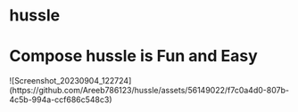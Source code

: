 # hussle
<h1>Compose hussle is Fun and Easy</h1>
![Screenshot_20230904_122724](https://github.com/Areeb786123/hussle/assets/56149022/f7c0a4d0-807b-4c5b-994a-ccf686c548c3)
